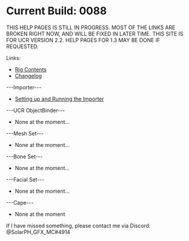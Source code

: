 # Current Build: 0088

THIS HELP PAGES IS STILL IN PROGRESS. MOST OF THE LINKS ARE BROKEN RIGHT NOW, AND WILL BE FIXED IN LATER TIME.
THIS SITE IS FOR UCR VERSION 2.2. HELP PAGES FOR 1.3 MAY BE DONE IF REQUESTED.

Links:
- [Rig Contents](ManualPages/rig-contents.md)
- [Changelog](ManualPages/changelog.md)

---Importer---
- [Setting up and Running the Importer](ManualPages/importer-setup.md)

---UCR ObjectBinder---
- None at the moment...

---Mesh Set---
- None at the moment...

---Bone Set---
- None at the moment...

---Facial Set---
- None at the moment...

---Cape---
- None at the moment

If I have missed something, please contact me via Discord: @SolarPH_GFX_MC#4914
